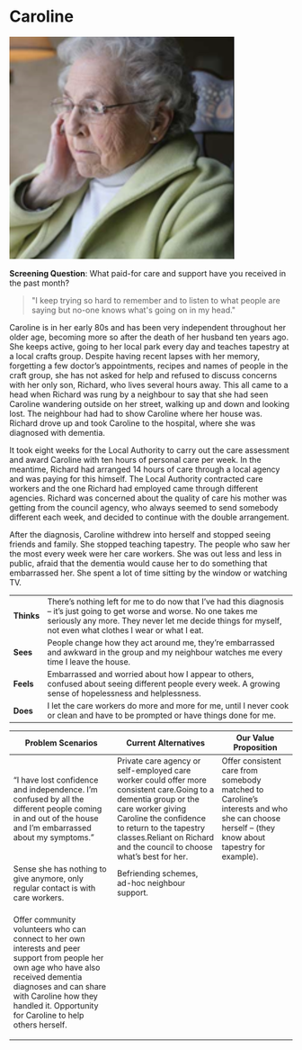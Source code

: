 # Caroline

![](<../../../.gitbook/assets/image (9) (1).png>)

**Screening Question**: What paid-for care and support have you received in the past month?

> "I keep trying so hard to remember and to listen to what people are saying but no-one knows what's going on in my head."

Caroline is in her early 80s and has been very independent throughout her older age, becoming more so after the death of her husband ten years ago. She keeps active, going to her local park every day and teaches tapestry at a local crafts group. Despite having recent lapses with her memory, forgetting a few doctor’s appointments, recipes and names of people in the craft group, she has not asked for help and refused to discuss concerns with her only son, Richard, who lives several hours away. This all came to a head when Richard was rung by a neighbour to say that she had seen Caroline wandering outside on her street, walking up and down and looking lost. The neighbour had had to show Caroline where her house was. Richard drove up and took Caroline to the hospital, where she was diagnosed with dementia.

It took eight weeks for the Local Authority to carry out the care assessment and award Caroline with ten hours of personal care per week. In the meantime, Richard had arranged 14 hours of care through a local agency and was paying for this himself. The Local Authority contracted care workers and the one Richard had employed came through different agencies. Richard was concerned about the quality of care his mother was getting from the council agency, who always seemed to send somebody different each week, and decided to continue with the double arrangement.

After the diagnosis, Caroline withdrew into herself and stopped seeing friends and family. She stopped teaching tapestry. The people who saw her the most every week were her care workers. She was out less and less in public, afraid that the dementia would cause her to do something that embarrassed her. She spent a lot of time sitting by the window or watching TV.

|            |                                                                                                                                                                                                                                           |
| ---------- | ----------------------------------------------------------------------------------------------------------------------------------------------------------------------------------------------------------------------------------------- |
| **Thinks** | There’s nothing left for me to do now that I’ve had this diagnosis – it’s just going to get worse and worse. No one takes me seriously any more. They never let me decide things for myself, not even what clothes I wear or what I eat.  |
| **Sees**   | People change how they act around me, they’re embarrassed and awkward in the group and my neighbour watches me every time I leave the house.                                                                                              |
| **Feels**  | Embarrassed and worried about how I appear to others, confused about seeing different people every week. A growing sense of hopelessness and helplessness.                                                                                |
| **Does**   | I let the care workers do more and more for me, until I never cook or clean and have to be prompted or have things done for me.                                                                                                           |



| **Problem Scenarios**                                                                                                                                     | **Current Alternatives**                                                                                                                                                                                                                                          | **Our Value Proposition**                                                                                                                                                                                                                                        |
| --------------------------------------------------------------------------------------------------------------------------------------------------------- | ----------------------------------------------------------------------------------------------------------------------------------------------------------------------------------------------------------------------------------------------------------------- | ---------------------------------------------------------------------------------------------------------------------------------------------------------------------------------------------------------------------------------------------------------------- |
| “I have lost confidence and independence. I’m confused by all the different people coming in and out of the house and I’m embarrassed about my symptoms.” | Private care agency or self-employed care worker could offer more consistent care.Going to a dementia group or the care worker giving Caroline the confidence to return to the tapestry classes.Reliant on Richard and the council to choose what’s best for her. | Offer consistent care from somebody matched to Caroline’s interests and who she can choose herself – (they know about tapestry for example).                                                                                                                     |
| Sense she has nothing to give anymore, only regular contact is with care workers.                                                                         | Befriending schemes, ad-hoc neighbour support.                                                                                                                                                                                                                    | <p>
<br>Offer community volunteers who can connect to her own interests and peer support from people her own age who have also received dementia diagnoses and can share with Caroline how they handled it. Opportunity for Caroline to help others herself.</p> |
